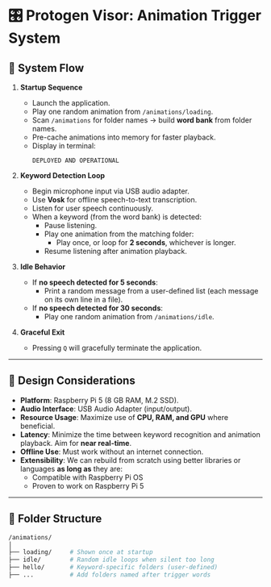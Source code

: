 # 🎛️ Protogen Visor: Animation Trigger System

## 📜 System Flow

1. **Startup Sequence**
   - Launch the application.
   - Play one random animation from `/animations/loading`.
   - Scan `/animations` for folder names → build **word bank** from folder names.
   - Pre-cache animations into memory for faster playback.
   - Display in terminal:
     ```
     DEPLOYED AND OPERATIONAL
     ```

2. **Keyword Detection Loop**
   - Begin microphone input via USB audio adapter.
   - Use **Vosk** for offline speech-to-text transcription.
   - Listen for user speech continuously.
   - When a keyword (from the word bank) is detected:
     - Pause listening.
     - Play one animation from the matching folder:
       - Play once, or loop for **2 seconds**, whichever is longer.
     - Resume listening after animation playback.

3. **Idle Behavior**
   - If **no speech detected for 5 seconds**:
     - Print a random message from a user-defined list (each message on its own line in a file).
   - If **no speech detected for 30 seconds**:
     - Play one random animation from `/animations/idle`.

4. **Graceful Exit**
   - Pressing `Q` will gracefully terminate the application.

---

## 🧠 Design Considerations

- **Platform**: Raspberry Pi 5 (8 GB RAM, M.2 SSD).
- **Audio Interface**: USB Audio Adapter (input/output).
- **Resource Usage**: Maximize use of **CPU, RAM, and GPU** where beneficial.
- **Latency**: Minimize the time between keyword recognition and animation playback. Aim for **near real-time**.
- **Offline Use**: Must work without an internet connection.
- **Extensibility**: We can rebuild from scratch using better libraries or languages **as long as** they are:
  - Compatible with Raspberry Pi OS
  - Proven to work on Raspberry Pi 5

---

## 📁 Folder Structure

```bash
/animations/
│
├── loading/     # Shown once at startup
├── idle/        # Random idle loops when silent too long
├── hello/       # Keyword-specific folders (user-defined)
├── ...          # Add folders named after trigger words
```